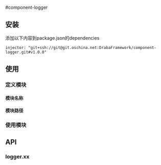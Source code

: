 #component-logger

## 安装 ##

添加以下内容到package.json的dependencies

    injector: "git+ssh://git@git.oschina.net:DrabaFramework/component-logger.git#v1.0.0"

## 使用 ##

### 定义模块 ###

#### 模块名称 ####

#### 模块路径 ####

### 使用模块 ###

## API ##

### logger.xx ###

